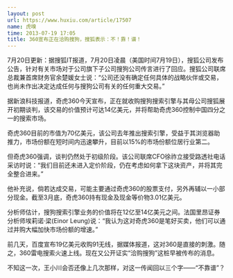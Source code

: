 ```yaml
---
layout: post
url: https://www.huxiu.com/article/17507
name: 虎嗅
time: 2013-07-19 17:05
title: 360宣布正在洽购搜狗，搜狐表示：不！靠！谱！
---
```

7月20日更新：据搜狐IT报道，7月20日凌晨（美国时间7月19日），搜狐公司发布公告，针对有关市场对于公司旗下子公司搜狗公司传言进行了回应。搜狐公司联席总裁兼首席财务官余楚媛女士说：“公司还没有确定任何具体的战略伙伴或交易， 也尚未作出决定达成任何与搜狗公司有关的任何重大交易。”

据新浪科技报道，奇虎360今天宣布，正在就收购搜狗搜索引擎与其母公司搜狐展开初期谈判，该交易的价值预计可达14亿美元，并将帮助奇虎360控制中国四分之一的搜索市场。

奇虎360目前的市值为70亿美元，该公司去年推出搜索引擎，受益于其浏览器助推力，市场份额在短时间内迅速攀升，目前以15%的市场份额位居行业第二。

但奇虎360强调，谈判仍然处于初级阶段。该公司联席CFO徐祚立接受路透社电话采访时说：“我们目前还未进入定价阶段，仍在考虑如何拿下这块资产，并将其完全整合进来。”

他补充说，倘若达成交易，可能主要通过奇虎360的股票支付，另外再辅以一小部分现金。截至3月底，奇虎360持有现金及现金等价物3.01亿美元。

分析师估计，搜狗搜索引擎业务的价值将在12亿至14亿美元之间。法国里昂证券分析师埃莉诺·梁(Einor Leung)说：“我认为这对奇虎360是笔好买卖，他们可以通过并购大幅加快市场份额的增速。”

前几天，百度宣布19亿美元收购91无线，据媒体报道，这对360是直接的刺激。随之，360雷电搜索火速上线。现在又公开证实“洽购搜狗”这桩早被传布的消息。

不知这一次，王小川会否还像上几次那样，对这一传闻回以三个字——“不靠谱”？

